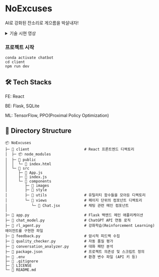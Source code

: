 # NoExcuses

AI로 강화된 잔소리로 게으름을 박살내자!

<details>
<summary> 기술 시현 영상 </summary>
<div markdown="1">    
  
https://github.com/user-attachments/assets/fc7def39-daaf-400c-a3c9-dfe00cb73d94
  
</div>
</details>

### 프로젝트 시작
```
conda activate chatbot
cd client
npm run dev
```

## 🛠️ Tech Stacks
FE: React

BE: Flask, SQLite

ML: TensorFlow, PPO(Proximal Policy Optimization)

## 📂 Directory Structure

```
📦 NoExcuses
├─ 📂 client                         # React 프론트엔드 디렉토리
│  ├─ 📦 node_modules
│  ├─ 📂 public
│  │  └─ 📄 index.html
│  └─ 📂 src
│     ├─ 📄 App.js
│     ├─ 📄 index.js
│     └─ 📂 components
│        ├─ 📂 images
│        ├─ 📂 style
│        ├─ 📂 utils                 # 유틸리티 함수들을 모아둔 디렉토리
│        └─ 📂 views                 # 페이지 단위의 컴포넌트 디렉토리
│           └─ 📄 Chat.jsx           # 채팅 관련 메인 컴포넌트
│ 
├─ 🐍 app.py                         # Flask 백엔드 메인 애플리케이션
├─ 🐍 chat_model.py                  # ChatGPT API 연동 로직
├─ 🐍 rl_agent.py                    # 강화학습(Reinforcement Learning) 에이전트를 구현한 파일
├─ 🐍 feedback.py                    # 암시적 피드백 수집
├─ 🐍 quality_checker.py             # 자동 품질 평가
├─ 🐍 conversation_analyzer.py       # 대화 패턴 분석
├─ 📄 package.json                   # 프로젝트 의존성 및 스크립트 정의
├─ 📄 .env                           # 환경 변수 파일 (API 키 등)
├─ 📄 .gitignore
├─ 📄 LICENSE
└─ 📄 README.md 
```
